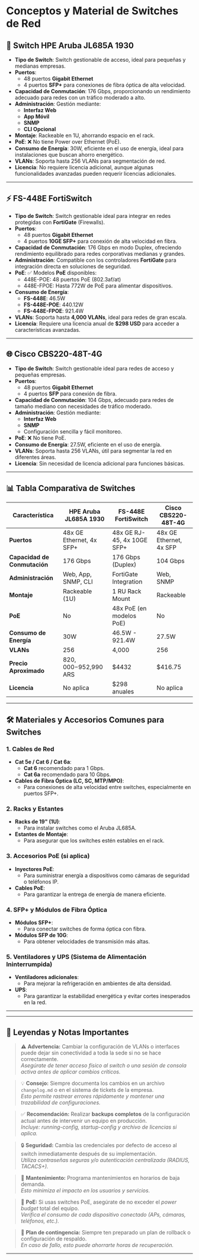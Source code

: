 # **Conceptos y Material de Switches de Red**

## **🔌 Switch HPE Aruba JL685A 1930**
- **Tipo de Switch**: Switch gestionable de acceso, ideal para pequeñas y medianas empresas.
- **Puertos**: 
  - 48 puertos **Gigabit Ethernet**  
  - 4 puertos **SFP+** para conexiones de fibra óptica de alta velocidad.
- **Capacidad de Conmutación**: 176 Gbps, proporcionando un rendimiento adecuado para redes con un tráfico moderado a alto.
- **Administración**: Gestión mediante:
  - **Interfaz Web**  
  - **App Móvil**  
  - **SNMP**  
  - **CLI Opcional**
- **Montaje**: Rackeable en 1U, ahorrando espacio en el rack.
- **PoE**: ❌ No tiene Power over Ethernet (PoE).
- **Consumo de Energía**: 30W, eficiente en el uso de energía, ideal para instalaciones que buscan ahorro energético.
- **VLANs**: Soporta hasta 256 VLANs para segmentación de red.
- **Licencia**: No requiere licencia adicional, aunque algunas funcionalidades avanzadas pueden requerir licencias adicionales.

---

## **⚡ FS-448E FortiSwitch**
- **Tipo de Switch**: Switch gestionable ideal para integrar en redes protegidas con **FortiGate** (Firewalls).
- **Puertos**: 
  - 48 puertos **Gigabit Ethernet**  
  - 4 puertos **10GE SFP+** para conexión de alta velocidad en fibra.
- **Capacidad de Conmutación**: 176 Gbps en modo Duplex, ofreciendo rendimiento equilibrado para redes corporativas medianas y grandes.
- **Administración**: Compatible con los controladores **FortiGate** para integración directa en soluciones de seguridad.
- **PoE**: ✅ Modelos **PoE** disponibles:
  - 448E-POE: 48 puertos PoE (802.3af/at)
  - 448E-FPOE: Hasta 772W de PoE para alimentar dispositivos.
- **Consumo de Energía**: 
  - **FS-448E**: 46.5W  
  - **FS-448E-POE**: 440.12W  
  - **FS-448E-FPOE**: 921.4W
- **VLANs**: Soporta hasta **4,000 VLANs**, ideal para redes de gran escala.
- **Licencia**: Requiere una licencia anual de **$298 USD** para acceder a características avanzadas.

---

## **🌐 Cisco CBS220-48T-4G**
- **Tipo de Switch**: Switch gestionable ideal para redes de acceso y pequeñas empresas.
- **Puertos**: 
  - 48 puertos **Gigabit Ethernet**  
  - 4 puertos **SFP** para conexión de fibra.
- **Capacidad de Conmutación**: 104 Gbps, adecuado para redes de tamaño mediano con necesidades de tráfico moderado.
- **Administración**: Gestión mediante:
  - **Interfaz Web**  
  - **SNMP**  
  - Configuración sencilla y fácil monitoreo.
- **PoE**: ❌ No tiene PoE.
- **Consumo de Energía**: 27.5W, eficiente en el uso de energía.
- **VLANs**: Soporta hasta 256 VLANs, útil para segmentar la red en diferentes áreas.
- **Licencia**: Sin necesidad de licencia adicional para funciones básicas.

---

## **📊 Tabla Comparativa de Switches**

| Característica               | HPE Aruba JL685A 1930         | FS-448E FortiSwitch          | Cisco CBS220-48T-4G         |
|------------------------------|-------------------------------|------------------------------|-----------------------------|
| **Puertos**                  | 48x GE Ethernet, 4x SFP+      | 48x GE RJ-45, 4x 10GE SFP+   | 48x GE Ethernet, 4x SFP     |
| **Capacidad de Conmutación** | 176 Gbps                      | 176 Gbps (Duplex)            | 104 Gbps                    |
| **Administración**           | Web, App, SNMP, CLI           | FortiGate Integration        | Web, SNMP                   |
| **Montaje**                  | Rackeable (1U)                | 1 RU Rack Mount              | Rackeable                   |
| **PoE**                      | No                            | 48x PoE (en modelos PoE)     | No                          |
| **Consumo de Energía**       | 30W                           | 46.5W - 921.4W               | 27.5W                       |
| **VLANs**                    | 256                           | 4,000                        | 256                         |
| **Precio Aproximado** | $820,000-$952,990 ARS | $4432 |  $416.75 |
| **Licencia** | No aplica|$298 anuales | No aplica  |

---

## **🛠 Materiales y Accesorios Comunes para Switches**

### **1. Cables de Red**
- **Cat 5e / Cat 6 / Cat 6a**: 
  - **Cat 6** recomendado para 1 Gbps.
  - **Cat 6a** recomendado para 10 Gbps.
- **Cables de Fibra Óptica (LC, SC, MTP/MPO)**: 
  - Para conexiones de alta velocidad entre switches, especialmente en puertos SFP+.

### **2. Racks y Estantes**
- **Racks de 19" (1U)**: 
  - Para instalar switches como el Aruba JL685A.
- **Estantes de Montaje**: 
  - Para asegurar que los switches estén estables en el rack.

### **3. Accesorios PoE (si aplica)**
- **Inyectores PoE**: 
  - Para suministrar energía a dispositivos como cámaras de seguridad o teléfonos IP.
- **Cables PoE**: 
  - Para garantizar la entrega de energía de manera eficiente.

### **4. SFP+ y Módulos de Fibra Óptica**
- **Módulos SFP+**:
  - Para conectar switches de forma óptica con fibra.
- **Módulos SFP de 10G**:
  - Para obtener velocidades de transmisión más altas.

### **5. Ventiladores y UPS (Sistema de Alimentación Ininterrumpida)**
- **Ventiladores adicionales**: 
  - Para mejorar la refrigeración en ambientes de alta densidad.
- **UPS**: 
  - Para garantizar la estabilidad energética y evitar cortes inesperados en la red.

---

---

## 🧠 Leyendas y Notas Importantes

> ⚠ **Advertencia:** Cambiar la configuración de VLANs o interfaces puede dejar sin conectividad a toda la sede si no se hace correctamente.  
> _Asegúrate de tener acceso físico al switch o una sesión de consola activa antes de aplicar cambios críticos._

> 💡 **Consejo:** Siempre documenta los cambios en un archivo `changelog.md` o en el sistema de tickets de la empresa.  
> _Esto permite rastrear errores rápidamente y mantener una trazabilidad de configuraciones._

> ✅ **Recomendación:** Realizar **backups completos** de la configuración actual antes de intervenir un equipo en producción.  
> _Incluye: running-config, startup-config y archivo de licencias si aplica._

> 🔒 **Seguridad:** Cambia las credenciales por defecto de acceso al switch inmediatamente después de su implementación.  
> _Utiliza contraseñas seguras y/o autenticación centralizada (RADIUS, TACACS+)._

> 🔧 **Mantenimiento:** Programa mantenimientos en horarios de baja demanda.  
> _Esto minimiza el impacto en los usuarios y servicios._

> 📡 **PoE:** Si usas switches PoE, asegúrate de no exceder el _power budget_ total del equipo.  
> _Verifica el consumo de cada dispositivo conectado (APs, cámaras, teléfonos, etc.)._

> 🧯 **Plan de contingencia:** Siempre ten preparado un plan de rollback o configuración de respaldo.  
> _En caso de fallo, esto puede ahorrarte horas de recuperación._

---